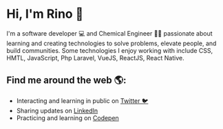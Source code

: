 # Hi, I'm Rino 👋

I'm a software developer 💻 and Chemical Engineer 👨‍🔬 passionate about learning and creating technologies to solve problems, elevate people, and build communities. 
Some technologies I enjoy working with include CSS, HMTL, JavaScript, Php Laravel, VueJS, ReactJS, React Native.

## Find me around the web 🌎:
  - Interacting and learning in public on <a href='https://twitter.com/RiNO_KED/'> Twitter 🐦</a><br/>
  - Sharing updates on <a href='https://www.linkedin.com/in/rino-kitimbo-881090116'>LinkedIn</a><br/>
  - Practicing and learning on <a href='https://codepen.io/KRino'>Codepen</a><br/>
